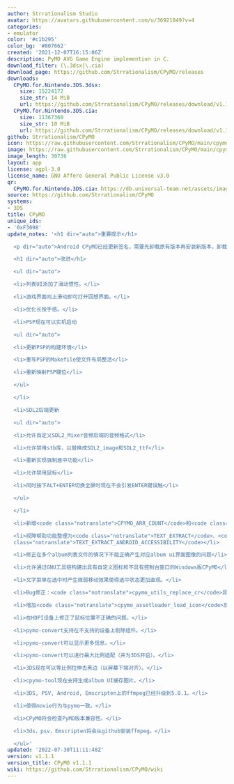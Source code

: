 ```yaml
---
author: Strrationalism Studio
avatar: https://avatars.githubusercontent.com/u/36921849?v=4
categories:
- emulator
color: '#c1b295'
color_bg: '#807662'
created: '2021-12-07T16:15:06Z'
description: PyMO AVG Game Engine implemention in C.
download_filter: (\.3dsx|\.cia)
download_page: https://github.com/Strrationalism/CPyMO/releases
downloads:
  CPyMO.for.Nintendo.3DS.3dsx:
    size: 15224172
    size_str: 14 MiB
    url: https://github.com/Strrationalism/CPyMO/releases/download/v1.1.1/CPyMO.for.Nintendo.3DS.3dsx
  CPyMO.for.Nintendo.3DS.cia:
    size: 11367360
    size_str: 10 MiB
    url: https://github.com/Strrationalism/CPyMO/releases/download/v1.1.1/CPyMO.for.Nintendo.3DS.cia
github: Strrationalism/CPyMO
icon: https://raw.githubusercontent.com/Strrationalism/CPyMO/main/cpymo-backends/3ds/icon.png
image: https://raw.githubusercontent.com/Strrationalism/CPyMO/main/cpymo-backends/3ds/banner.png
image_length: 30736
layout: app
license: agpl-3.0
license_name: GNU Affero General Public License v3.0
qr:
  CPyMO.for.Nintendo.3DS.cia: https://db.universal-team.net/assets/images/qr/cpymo-for-nintendo-3ds-cia.png
source: https://github.com/Strrationalism/CPyMO
systems:
- 3DS
title: CPyMO
unique_ids:
- '0xF3098'
update_notes: '<h1 dir="auto">重要提示</h1>

  <p dir="auto">Android CPyMO已经更新签名，需要先卸载原有版本再安装新版本，卸载CPyMO不会造成存档丢失。</p>

  <h1 dir="auto">改进</h1>

  <ul dir="auto">

  <li>列表UI添加了滑动惯性。</li>

  <li>游戏界面向上滑动即可打开回想界面。</li>

  <li>优化长按手感。</li>

  <li>PSP现在可以实机启动

  <ul dir="auto">

  <li>更新PSP的构建环境</li>

  <li>重写PSP的Makefile使文件布局整洁</li>

  <li>重新映射PSP键位</li>

  </ul>

  </li>

  <li>SDL2后端更新

  <ul dir="auto">

  <li>允许自定义SDL2_Mixer音频后端的音频格式</li>

  <li>允许禁用stb库，以替换成SDL2_image和SDL2_ttf</li>

  <li>重新实现强制居中功能</li>

  <li>允许禁用鼠标</li>

  <li>同时按下ALT+ENTER切换全屏时现在不会引发ENTER键误触</li>

  </ul>

  </li>

  <li>新增<code class="notranslate">CPYMO_ARR_COUNT</code>和<code class="notranslate">CPYMO_FOREACH_ARR</code>宏用于简化数组操作</li>

  <li>视障帮助功能整理为<code class="notranslate">TEXT_EXTRACT</code>、<code class="notranslate">TEXT_EXTRACT_COPY_TO_CLIPBOARD</code>和<code
  class="notranslate">TEXT_EXTRACT_ANDROID_ACCESSIBILITY</code></li>

  <li>修正在多个album列表文件的情况下不能正确产生对应album ui界面图像的问题</li>

  <li>允许通过GNU工具链构建出具有自定义图标和不具有控制台窗口的Windows版CPyMO</li>

  <li>文字菜单在选中时产生微弱移动效果使得选中状态更加直观。</li>

  <li>Bug修正：<code class="notranslate">cpymo_utils_replace_cr</code>具有不正确的行为。</li>

  <li>增加<code class="notranslate">cpymo_assetloader_load_icon</code>及<code class="notranslate">cpymo_assetloader_load_icon_pixels</code>函数用于加载图标。</li>

  <li>在HDPI设备上修正了鼠标位置不正确的问题。</li>

  <li>pymo-convert支持在不支持的设备上剔除组件。</li>

  <li>pymo-convert可以显示更多信息。</li>

  <li>pymo-convert可以进行最大比例适配（并为3DS开启）。</li>

  <li>3DS现在可以等比例拉伸去黑边（以屏幕下端对齐）。</li>

  <li>cpymo-tool现在支持生成album UI缓存图片。</li>

  <li>3DS, PSV, Android, Emscripten上的ffmpeg已经升级到5.0.1。</li>

  <li>使得movie行为与pymo一致。</li>

  <li>CPyMO将会检查PyMO版本兼容性。</li>

  <li>3ds，psv，Emscripten将会从github安装ffmpeg。</li>

  </ul>'
updated: '2022-07-30T11:11:48Z'
version: v1.1.1
version_title: CPyMO v1.1.1
wiki: https://github.com/Strrationalism/CPyMO/wiki
---
```

